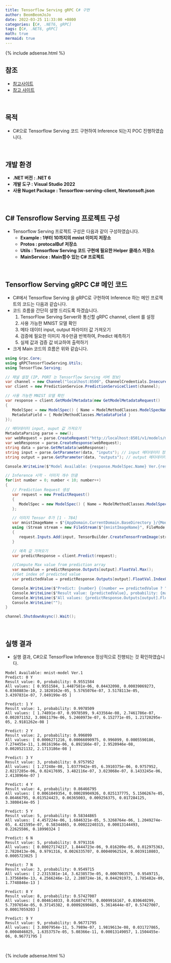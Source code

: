 ```yaml
---
title: Tensorflow Serving gRPC C# 구현
author: BeomBeomJoJo
date: 2022-03-25 11:33:00 +0800
categories: [C#, .NET6, gRPC]
tags: [C#, .NET6, gRPC]
math: true
mermaid: true
---
```


{% include adsense.html %}

## **참조**
* [참고사이트](https://developers.google.com/protocol-buffers/docs/csharptutorial)
* [참고 사이트](https://github.com/figroc/tensorflow-serving-client)

<br/>

## **목적**
* C#으로 Tensorflow Serving 코드 구현하여 Inference 되는지 POC 진행하였습니다.

<br/>

## **개발 환경**
* **.NET 버전 : .NET 6**
* **개발 도구 : Visual Studio 2022**
* **사용 Nuget Package : Tensorflow-serving-client, Newtonsoft.json**

<br/>

## **C# Tensroflow Serving 프로젝트 구성**
* Tensorflow Serving 프로젝트 구성은 다음과 같이 구성하였습니다.
  * **Example : 1부터 10까지의 mnist 이미지 저장소**
  * **Protos : protocalBuf 저장소**
  * **Utils : Tensorflow Serving 코드 구현에 필요한 Helper 클래스 저장소**
  * **MainService : Main함수 있는 C# 프로젝트**

<br/>

## **Tensorflow Serving gRPC C# 메인 코드**
* C#에서 Tensorflow Serving 을 gRPC로 구현하여 Inference 하는 메인 프로젝트의 코드는 다음과 같습니다.
* 코드 흐름을 간단히 설명 드리도록 하겠습니다.
  1. TensorFlow Serving Server와 통신할 gRPC channel, client 를 설정
  2. 사용 가능한 MNIST 모델 확인
  3. 메타 데이터 input, output 파라미터 값 가져오기
  4. 검증에 필요한 이미지 개수만큼 반복하여, Predict 예측하기
  5. 실제 값과 검증 값 비교하여 출력하기
* 크게 Main 코드의 흐름은 위와 같습니다.

```csharp
using Grpc.Core;
using gRPCTensorflowServing.Utils;
using Tensorflow.Serving;

// 채널 설정 (IP, PORT 는 Tensorflow Serving 서버 정보)
var channel = new Channel("localhost:8500", ChannelCredentials.Insecure);
var client = new PredictionService.PredictionServiceClient(channel);

// 사용 가능한 MNIST 모델 확인
var response = client.GetModelMetadata(new GetModelMetadataRequest()
{
   ModelSpec = new ModelSpec() { Name = ModelMethodClasses.ModelSpecName },
   MetadataField = { ModelMethodClasses.MetadataField }
});

// 메타데이터 input, ouput 값 가져오기
MetadataParsing parse = new();
var webRequest = parse.CreateRequest("http://localhost:8501/v1/models/mnist-model/metadata");
var webResponse = parse.CreateResponse(webRequest);
string data = parse.GetMetadata(webResponse);
string input = parse.GetParameter(data, "inputs"); // input 메타데이터 정보
string output = parse.GetParameter(data, "outputs"); // output 메타데이터 정보

Console.WriteLine($"Model Available: {response.ModelSpec.Name} Ver.{response.ModelSpec.Version}");

// Inference 시작 - 이미지 개수 만큼
for(int number = 0; number < 10; number++)
{
   // Prediction Request 생성
   var request = new PredictRequest()
   {
      ModelSpec = new ModelSpec() { Name = ModelMethodClasses.ModelSpecName, SignatureName = ModelMethodClasses.PredictImages }
   };

   // 이미지 Tensor 추가 [1 - 784]
   var mnistImageName = $"{AppDomain.CurrentDomain.BaseDirectory }/{ModelMethodClasses.ImageFolderDirectory}/{number}.bmp";
   using (Stream stream = new FileStream($"{mnistImageName}", FileMode.Open))
   {
      request.Inputs.Add(input, TensorBuilder.CreateTensorFromImage(stream, 255.0f));
   }

   // 예측 값 가져오기
   var predictResponse = client.Predict(request);

   //Compute Max value from prediction array
   var maxValue = predictResponse.Outputs[output].FloatVal.Max();
   //Get index of predicted value
   var predictedValue = predictResponse.Outputs[output].FloatVal.IndexOf(maxValue);

   Console.WriteLine($"Predict: {number} {(number == predictedValue ? "Y" : "N")}");
   Console.WriteLine($"Result value: {predictedValue}, probability: {maxValue}");
   Console.WriteLine($"All values: {predictResponse.Outputs[output].FloatVal}");
   Console.WriteLine("");
}

channel.ShutdownAsync().Wait();
```

<br/>

## **실행 결과**
* 실행 결과, C#으로 TensorFlow Inference 정상적으로 진행되는 것 확인하였습니다.

```
Model Available: mnist-model Ver.1
Predict: 0 Y
Result value: 0, probability: 0.9551584
All values: [ 0.9551584, 1.4487581e-06, 0.04432098, 0.00039069273, 6.0360883e-10, 2.1820162e-05, 5.5765076e-07, 3.5178113e-05, 3.4397831e-07, 7.049199e-05 ]

Predict: 1 Y
Result value: 1, probability: 0.9978509
All values: [ 1.74891e-07, 0.9978509, 9.433564e-08, 2.7461786e-07, 0.002071152, 3.0861179e-06, 5.2460973e-07, 6.152771e-05, 1.21720295e-05, 2.9181262e-08 ]

Predict: 2 Y
Result value: 2, probability: 0.996099
All values: [ 0.0006271216, 0.00066090975, 0.996099, 0.0005590186, 7.274455e-11, 1.0616196e-06, 6.892166e-07, 2.9520946e-08, 0.0020521132, 2.1713186e-08 ]

Predict: 3 Y
Result value: 3, probability: 0.9757952
All values: [ 1.27248e-08, 1.0377942e-05, 6.3910375e-06, 0.9757952, 2.0217285e-06, 0.02417695, 3.482116e-07, 3.023068e-07, 8.1433245e-06, 2.4138964e-07 ]

Predict: 4 Y
Result value: 4, probability: 0.86466795
All values: [ 0.0061049354, 0.00028904926, 0.025137775, 5.1506267e-05, 0.86466795, 0.013524423, 0.06365003, 0.009256375, 0.017284125, 3.3808414e-05 ]

Predict: 5 Y
Result value: 5, probability: 0.58344865
All values: [ 4.457224e-06, 1.6846321e-05, 5.3268764e-06, 1.2049274e-05, 4.421595e-07, 0.58344865, 0.00022240315, 0.00013144493, 0.22625506, 0.18990324 ]

Predict: 6 N
Result value: 5, probability: 0.9791316
All values: [ 0.00027174217, 1.8444723e-06, 9.016209e-05, 0.012975363, 2.7820413e-06, 0.9791316, 0.0026335707, 0.00040962524, 0.0039110803, 0.0005723025 ]

Predict: 7 N
Result value: 3, probability: 0.9549715
All values: [ 2.2315381e-14, 3.6238573e-05, 0.0007003575, 0.9549715, 1.3756849e-13, 4.2566246e-12, 2.280724e-16, 0.044291973, 1.785482e-09, 1.7748846e-13 ]

Predict: 8 Y
Result value: 8, probability: 0.57427007
All values: [ 0.004614033, 0.016874775, 0.0009916167, 0.030640299, 5.7397654e-05, 0.37145382, 0.00092690485, 5.3614644e-07, 0.57427007, 0.00017059203 ]

Predict: 9 Y
Result value: 9, probability: 0.96771795
All values: [ 3.8007954e-11, 5.7989e-07, 1.9819613e-08, 0.031727865, 0.0004046025, 1.6353757e-05, 5.08366e-11, 0.00013149057, 1.1504455e-06, 0.96771795 ]
```

<br/>

{% include adsense.html %}
